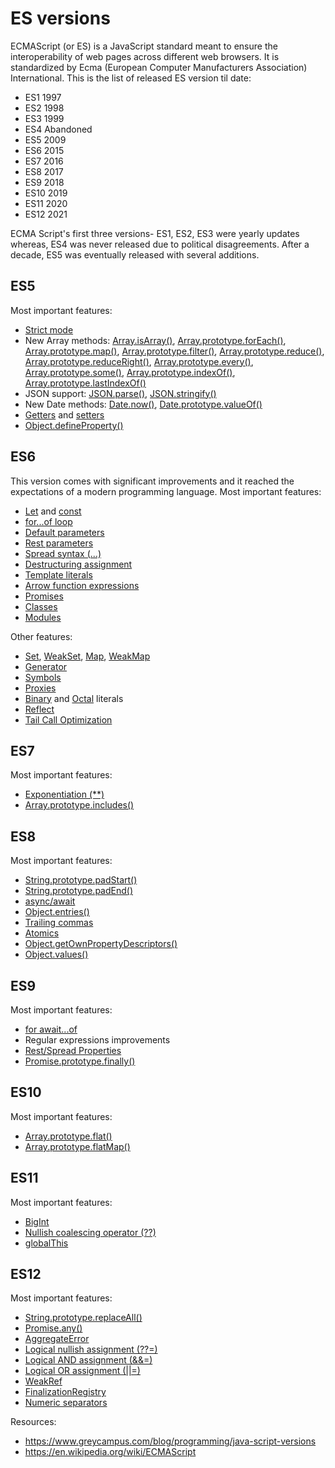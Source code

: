 # ES versions

ECMAScript (or ES) is a JavaScript standard meant to ensure the interoperability of web pages across different web browsers. It is standardized by Ecma (European Computer Manufacturers Association) International. This is the list of released ES version til date:
- ES1 1997
- ES2 1998
- ES3 1999
- ES4 Abandoned
- ES5 2009
- ES6 2015
- ES7 2016
- ES8 2017
- ES9 2018
- ES10 2019
- ES11 2020
- ES12 2021

ECMA Script's first three versions- ES1, ES2, ES3 were yearly updates whereas, ES4 was never released due to political disagreements. After a decade, ES5 was eventually released with several additions.

## ES5

Most important features:
- [Strict mode](https://developer.mozilla.org/en-US/docs/Web/JavaScript/Reference/Strict_mode)
- New Array methods: [Array.isArray()](https://developer.mozilla.org/en-US/docs/Web/JavaScript/Reference/Global_Objects/Array/isArray), [Array.prototype.forEach()](https://developer.mozilla.org/en-US/docs/Web/JavaScript/Reference/Global_Objects/Array/forEach), [Array.prototype.map()](https://developer.mozilla.org/en-US/docs/Web/JavaScript/Reference/Global_Objects/Array/map), [Array.prototype.filter()](https://developer.mozilla.org/en-US/docs/Web/JavaScript/Reference/Global_Objects/Array/filter), [Array.prototype.reduce()](https://developer.mozilla.org/en-US/docs/Web/JavaScript/Reference/Global_Objects/Array/Reduce), [Array.prototype.reduceRight()](https://developer.mozilla.org/en-US/docs/Web/JavaScript/Reference/Global_Objects/Array/reduceRight), [Array.prototype.every()](https://developer.mozilla.org/en-US/docs/Web/JavaScript/Reference/Global_Objects/Array/every), [Array.prototype.some()](https://developer.mozilla.org/en-US/docs/Web/JavaScript/Reference/Global_Objects/Array/some), [Array.prototype.indexOf()](https://developer.mozilla.org/en-US/docs/Web/JavaScript/Reference/Global_Objects/Array/indexOf), [Array.prototype.lastIndexOf()](https://developer.mozilla.org/en-US/docs/Web/JavaScript/Reference/Global_Objects/Array/lastIndexOf)
- JSON support: [JSON.parse()](https://developer.mozilla.org/en-US/docs/Web/JavaScript/Reference/Global_Objects/JSON/parse), [JSON.stringify()](https://developer.mozilla.org/en-US/docs/Web/JavaScript/Reference/Global_Objects/JSON/stringify)
- New Date methods: [Date.now()](https://developer.mozilla.org/en-US/docs/Web/JavaScript/Reference/Global_Objects/Date/now), [Date.prototype.valueOf()](https://developer.mozilla.org/en-US/docs/Web/JavaScript/Reference/Global_Objects/Date/valueOf)
- [Getters](https://developer.mozilla.org/en-US/docs/Web/JavaScript/Reference/Functions/get) and [setters](https://developer.mozilla.org/en-US/docs/Web/JavaScript/Reference/Functions/set)
- [Object.defineProperty()](https://developer.mozilla.org/en-US/docs/Web/JavaScript/Reference/Global_Objects/Object/defineProperty)

## ES6

This version comes with significant improvements and it reached the expectations of a modern programming language. Most important features:
- [Let](https://developer.mozilla.org/en-US/docs/Web/JavaScript/Reference/Statements/let) and [const](https://developer.mozilla.org/en-US/docs/Web/JavaScript/Reference/Statements/const)
- [for...of loop](https://developer.mozilla.org/en-US/docs/Web/JavaScript/Reference/Statements/for...of)
- [Default parameters](https://developer.mozilla.org/en-US/docs/Web/JavaScript/Reference/Functions/Default_parameters)
- [Rest parameters](https://developer.mozilla.org/en-US/docs/Web/JavaScript/Reference/Functions/rest_parameters)
- [Spread syntax (...)](https://developer.mozilla.org/en-US/docs/Web/JavaScript/Reference/Operators/Spread_syntax)
- [Destructuring assignment](https://developer.mozilla.org/en-US/docs/Web/JavaScript/Reference/Operators/Destructuring_assignment)
- [Template literals](https://developer.mozilla.org/en-US/docs/Web/JavaScript/Reference/Template_literals)
- [Arrow function expressions](https://developer.mozilla.org/en-US/docs/Web/JavaScript/Reference/Functions/Arrow_functions)
- [Promises](https://developer.mozilla.org/en-US/docs/Web/JavaScript/Guide/Using_promises)
- [Classes](https://developer.mozilla.org/en-US/docs/Web/JavaScript/Reference/Classes)
- [Modules](https://developer.mozilla.org/en-US/docs/Web/JavaScript/Guide/Modules)

Other features:
- [Set](https://developer.mozilla.org/en-US/docs/Web/JavaScript/Reference/Global_Objects/Set), [WeakSet](https://developer.mozilla.org/en-US/docs/Web/JavaScript/Reference/Global_Objects/WeakSet), [Map](https://developer.mozilla.org/en-US/docs/Web/JavaScript/Reference/Global_Objects/Map), [WeakMap](https://developer.mozilla.org/en-US/docs/Web/JavaScript/Reference/Global_Objects/WeakMap)
- [Generator](https://developer.mozilla.org/en-US/docs/Web/JavaScript/Reference/Global_Objects/Generator)
- [Symbols](https://developer.mozilla.org/en-US/docs/Glossary/Symbol)
- [Proxies](https://developer.mozilla.org/en-US/docs/Web/JavaScript/Reference/Global_Objects/Proxy)
- [Binary](https://developer.mozilla.org/en-US/docs/Web/JavaScript/Guide/Numbers_and_dates#binary_numbers) and [Octal](https://developer.mozilla.org/en-US/docs/Web/JavaScript/Guide/Numbers_and_dates#octal_numbers) literals
- [Reflect](https://developer.mozilla.org/en-US/docs/Web/JavaScript/Reference/Global_Objects/Reflect)
- [Tail Call Optimization](https://2ality.com/2015/06/tail-call-optimization.html)

## ES7

Most important features:
- [Exponentiation (**)](https://developer.mozilla.org/en-US/docs/Web/JavaScript/Reference/Operators/Exponentiation)
- [Array.prototype.includes()](https://developer.mozilla.org/en-US/docs/Web/JavaScript/Reference/Global_Objects/Array/includes)

## ES8

Most important features:
- [String.prototype.padStart()](https://developer.mozilla.org/en-US/docs/Web/JavaScript/Reference/Global_Objects/String/padStart)
- [String.prototype.padEnd()](https://developer.mozilla.org/en-US/docs/Web/JavaScript/Reference/Global_Objects/String/padEnd)
- [async/await](https://developer.mozilla.org/en-US/docs/Web/JavaScript/Reference/Statements/async_function)
- [Object.entries()](https://developer.mozilla.org/en-US/docs/Web/JavaScript/Reference/Global_Objects/Object/entries)
- [Trailing commas](https://developer.mozilla.org/en-US/docs/Web/JavaScript/Reference/Trailing_commas)
- [Atomics](https://developer.mozilla.org/en-US/docs/Web/JavaScript/Reference/Global_Objects/Atomics)
- [Object.getOwnPropertyDescriptors()](https://developer.mozilla.org/en-US/docs/Web/JavaScript/Reference/Global_Objects/Object/getOwnPropertyDescriptors)
- [Object.values()](https://developer.mozilla.org/en-US/docs/Web/JavaScript/Reference/Global_Objects/Object/values)

## ES9

Most important features:
- [for await...of](https://developer.mozilla.org/en-US/docs/Web/JavaScript/Reference/Statements/for-await...of)
- Regular expressions improvements
- [Rest/Spread Properties](https://2ality.com/2016/10/rest-spread-properties.html)
- [Promise.prototype.finally()](https://developer.mozilla.org/en-US/docs/Web/JavaScript/Reference/Global_Objects/Promise/finally)

## ES10

Most important features:
- [Array.prototype.flat()](https://developer.mozilla.org/en-US/docs/Web/JavaScript/Reference/Global_Objects/Array/flat)
- [Array.prototype.flatMap()](https://developer.mozilla.org/en-US/docs/Web/JavaScript/Reference/Global_Objects/Array/flatMap)

## ES11

Most important features:
- [BigInt](https://developer.mozilla.org/en-US/docs/Web/JavaScript/Reference/Global_Objects/BigInt)
- [Nullish coalescing operator (??)](https://developer.mozilla.org/en-US/docs/Web/JavaScript/Reference/Operators/Nullish_coalescing_operator)
- [globalThis](https://developer.mozilla.org/en-US/docs/Web/JavaScript/Reference/Global_Objects/globalThis)

## ES12

Most important features:
- [String.prototype.replaceAll()](https://developer.mozilla.org/en-US/docs/Web/JavaScript/Reference/Global_Objects/String/replaceAll)
- [Promise.any()](https://developer.mozilla.org/en-US/docs/Web/JavaScript/Reference/Global_Objects/Promise/any)
- [AggregateError](https://developer.mozilla.org/en-US/docs/Web/JavaScript/Reference/Global_Objects/AggregateError)
- [Logical nullish assignment (??=)](https://developer.mozilla.org/en-US/docs/Web/JavaScript/Reference/Operators/Logical_nullish_assignment)
- [Logical AND assignment (&&=)](https://developer.mozilla.org/en-US/docs/Web/JavaScript/Reference/Operators/Logical_AND_assignment)
- [Logical OR assignment (||=)](https://developer.mozilla.org/en-US/docs/Web/JavaScript/Reference/Operators/Logical_OR_assignment)
- [WeakRef](https://developer.mozilla.org/en-US/docs/Web/JavaScript/Reference/Global_Objects/WeakRef)
- [FinalizationRegistry](https://developer.mozilla.org/en-US/docs/Web/JavaScript/Reference/Global_Objects/FinalizationRegistry)
- [Numeric separators](https://developer.mozilla.org/en-US/docs/Web/JavaScript/Reference/Lexical_grammar#numeric_literals)

Resources:
- https://www.greycampus.com/blog/programming/java-script-versions
- https://en.wikipedia.org/wiki/ECMAScript

